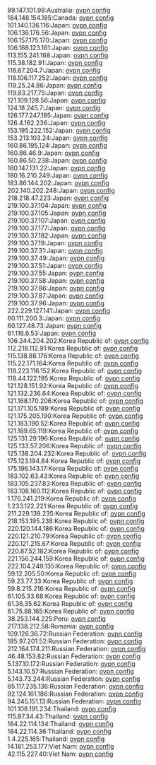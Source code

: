 89.147.101.98:Australia: [ovpn config](vpn/89_147_101_98.ovpn)  
184.148.154.185:Canada: [ovpn config](vpn/184_148_154_185.ovpn)  
101.140.136.116:Japan: [ovpn config](vpn/101_140_136_116.ovpn)  
106.136.176.56:Japan: [ovpn config](vpn/106_136_176_56.ovpn)  
106.157.175.170:Japan: [ovpn config](vpn/106_157_175_170.ovpn)  
106.168.123.161:Japan: [ovpn config](vpn/106_168_123_161.ovpn)  
113.155.241.168:Japan: [ovpn config](vpn/113_155_241_168.ovpn)  
115.38.182.91:Japan: [ovpn config](vpn/115_38_182_91.ovpn)  
116.67.204.7:Japan: [ovpn config](vpn/116_67_204_7.ovpn)  
118.106.117.252:Japan: [ovpn config](vpn/118_106_117_252.ovpn)  
119.25.24.86:Japan: [ovpn config](vpn/119_25_24_86.ovpn)  
119.83.217.75:Japan: [ovpn config](vpn/119_83_217_75.ovpn)  
121.109.128.56:Japan: [ovpn config](vpn/121_109_128_56.ovpn)  
124.18.245.7:Japan: [ovpn config](vpn/124_18_245_7.ovpn)  
126.177.247.185:Japan: [ovpn config](vpn/126_177_247_185.ovpn)  
126.4.162.236:Japan: [ovpn config](vpn/126_4_162_236.ovpn)  
153.195.222.152:Japan: [ovpn config](vpn/153_195_222_152.ovpn)  
153.213.103.24:Japan: [ovpn config](vpn/153_213_103_24.ovpn)  
160.86.195.124:Japan: [ovpn config](vpn/160_86_195_124.ovpn)  
160.86.46.9:Japan: [ovpn config](vpn/160_86_46_9.ovpn)  
160.86.50.238:Japan: [ovpn config](vpn/160_86_50_238.ovpn)  
180.147.131.22:Japan: [ovpn config](vpn/180_147_131_22.ovpn)  
180.16.210.249:Japan: [ovpn config](vpn/180_16_210_249.ovpn)  
183.86.144.202:Japan: [ovpn config](vpn/183_86_144_202.ovpn)  
202.140.202.248:Japan: [ovpn config](vpn/202_140_202_248.ovpn)  
218.218.47.223:Japan: [ovpn config](vpn/218_218_47_223.ovpn)  
219.100.37.104:Japan: [ovpn config](vpn/219_100_37_104.ovpn)  
219.100.37.105:Japan: [ovpn config](vpn/219_100_37_105.ovpn)  
219.100.37.107:Japan: [ovpn config](vpn/219_100_37_107.ovpn)  
219.100.37.177:Japan: [ovpn config](vpn/219_100_37_177.ovpn)  
219.100.37.182:Japan: [ovpn config](vpn/219_100_37_182.ovpn)  
219.100.37.19:Japan: [ovpn config](vpn/219_100_37_19.ovpn)  
219.100.37.31:Japan: [ovpn config](vpn/219_100_37_31.ovpn)  
219.100.37.49:Japan: [ovpn config](vpn/219_100_37_49.ovpn)  
219.100.37.51:Japan: [ovpn config](vpn/219_100_37_51.ovpn)  
219.100.37.55:Japan: [ovpn config](vpn/219_100_37_55.ovpn)  
219.100.37.58:Japan: [ovpn config](vpn/219_100_37_58.ovpn)  
219.100.37.86:Japan: [ovpn config](vpn/219_100_37_86.ovpn)  
219.100.37.87:Japan: [ovpn config](vpn/219_100_37_87.ovpn)  
219.100.37.96:Japan: [ovpn config](vpn/219_100_37_96.ovpn)  
222.229.127.141:Japan: [ovpn config](vpn/222_229_127_141.ovpn)  
60.111.200.3:Japan: [ovpn config](vpn/60_111_200_3.ovpn)  
60.127.48.73:Japan: [ovpn config](vpn/60_127_48_73.ovpn)  
61.116.6.53:Japan: [ovpn config](vpn/61_116_6_53.ovpn)  
106.244.204.202:Korea Republic of: [ovpn config](vpn/106_244_204_202.ovpn)  
112.218.112.91:Korea Republic of: [ovpn config](vpn/112_218_112_91.ovpn)  
115.138.88.176:Korea Republic of: [ovpn config](vpn/115_138_88_176.ovpn)  
115.22.171.164:Korea Republic of: [ovpn config](vpn/115_22_171_164.ovpn)  
118.223.116.152:Korea Republic of: [ovpn config](vpn/118_223_116_152.ovpn)  
118.44.122.195:Korea Republic of: [ovpn config](vpn/118_44_122_195.ovpn)  
121.128.151.92:Korea Republic of: [ovpn config](vpn/121_128_151_92.ovpn)  
121.132.236.64:Korea Republic of: [ovpn config](vpn/121_132_236_64.ovpn)  
121.168.170.206:Korea Republic of: [ovpn config](vpn/121_168_170_206.ovpn)  
121.171.105.189:Korea Republic of: [ovpn config](vpn/121_171_105_189.ovpn)  
121.175.205.190:Korea Republic of: [ovpn config](vpn/121_175_205_190.ovpn)  
121.183.190.52:Korea Republic of: [ovpn config](vpn/121_183_190_52.ovpn)  
121.189.65.119:Korea Republic of: [ovpn config](vpn/121_189_65_119.ovpn)  
125.131.29.196:Korea Republic of: [ovpn config](vpn/125_131_29_196.ovpn)  
125.133.57.206:Korea Republic of: [ovpn config](vpn/125_133_57_206.ovpn)  
125.138.204.232:Korea Republic of: [ovpn config](vpn/125_138_204_232.ovpn)  
175.123.194.84:Korea Republic of: [ovpn config](vpn/175_123_194_84.ovpn)  
175.196.143.17:Korea Republic of: [ovpn config](vpn/175_196_143_17.ovpn)  
183.102.63.43:Korea Republic of: [ovpn config](vpn/183_102_63_43.ovpn)  
183.105.237.83:Korea Republic of: [ovpn config](vpn/183_105_237_83.ovpn)  
183.108.160.112:Korea Republic of: [ovpn config](vpn/183_108_160_112.ovpn)  
1.176.241.219:Korea Republic of: [ovpn config](vpn/1_176_241_219.ovpn)  
1.233.122.221:Korea Republic of: [ovpn config](vpn/1_233_122_221.ovpn)  
211.229.139.235:Korea Republic of: [ovpn config](vpn/211_229_139_235.ovpn)  
218.153.195.238:Korea Republic of: [ovpn config](vpn/218_153_195_238.ovpn)  
220.120.144.186:Korea Republic of: [ovpn config](vpn/220_120_144_186.ovpn)  
220.121.210.79:Korea Republic of: [ovpn config](vpn/220_121_210_79.ovpn)  
220.121.215.67:Korea Republic of: [ovpn config](vpn/220_121_215_67.ovpn)  
220.87.52.182:Korea Republic of: [ovpn config](vpn/220_87_52_182.ovpn)  
221.156.244.159:Korea Republic of: [ovpn config](vpn/221_156_244_159.ovpn)  
222.104.249.135:Korea Republic of: [ovpn config](vpn/222_104_249_135.ovpn)  
59.12.205.50:Korea Republic of: [ovpn config](vpn/59_12_205_50.ovpn)  
59.23.77.33:Korea Republic of: [ovpn config](vpn/59_23_77_33.ovpn)  
59.8.215.216:Korea Republic of: [ovpn config](vpn/59_8_215_216.ovpn)  
61.105.33.68:Korea Republic of: [ovpn config](vpn/61_105_33_68.ovpn)  
61.36.35.62:Korea Republic of: [ovpn config](vpn/61_36_35_62.ovpn)  
61.75.88.165:Korea Republic of: [ovpn config](vpn/61_75_88_165.ovpn)  
38.253.144.225:Peru: [ovpn config](vpn/38_253_144_225.ovpn)  
217.138.212.58:Romania: [ovpn config](vpn/217_138_212_58.ovpn)  
109.126.36.72:Russian Federation: [ovpn config](vpn/109_126_36_72.ovpn)  
185.97.201.52:Russian Federation: [ovpn config](vpn/185_97_201_52.ovpn)  
212.164.174.211:Russian Federation: [ovpn config](vpn/212_164_174_211.ovpn)  
46.48.153.82:Russian Federation: [ovpn config](vpn/46_48_153_82.ovpn)  
5.137.10.172:Russian Federation: [ovpn config](vpn/5_137_10_172.ovpn)  
5.143.10.57:Russian Federation: [ovpn config](vpn/5_143_10_57.ovpn)  
5.143.73.244:Russian Federation: [ovpn config](vpn/5_143_73_244.ovpn)  
85.117.235.136:Russian Federation: [ovpn config](vpn/85_117_235_136.ovpn)  
92.124.161.186:Russian Federation: [ovpn config](vpn/92_124_161_186.ovpn)  
94.245.151.13:Russian Federation: [ovpn config](vpn/94_245_151_13.ovpn)  
101.108.191.234:Thailand: [ovpn config](vpn/101_108_191_234.ovpn)  
115.87.34.43:Thailand: [ovpn config](vpn/115_87_34_43.ovpn)  
184.22.114.134:Thailand: [ovpn config](vpn/184_22_114_134.ovpn)  
184.22.114.36:Thailand: [ovpn config](vpn/184_22_114_36.ovpn)  
1.4.225.165:Thailand: [ovpn config](vpn/1_4_225_165.ovpn)  
14.181.253.177:Viet Nam: [ovpn config](vpn/14_181_253_177.ovpn)  
42.115.227.40:Viet Nam: [ovpn config](vpn/42_115_227_40.ovpn)  
